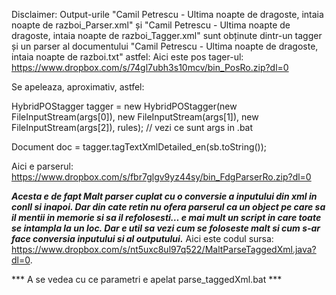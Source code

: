 Disclaimer: Output-urile "Camil Petrescu - Ultima noapte de dragoste, intaia noapte de razboi_Parser.xml" și "Camil Petrescu - Ultima noapte de dragoste, intaia noapte de razboi_Tagger.xml" sunt obținute dintr-un tagger și un parser al documentului "Camil Petrescu - Ultima noapte de dragoste, intaia noapte de razboi.txt" astfel: 
Aici este pos tager-ul: https://www.dropbox.com/s/74gl7ubh3s10mcv/bin_PosRo.zip?dl=0

Se apeleaza, aproximativ, astfel:

HybridPOStagger tagger = new HybridPOStagger(new FileInputStream(args[0]), new FileInputStream(args[1]), new FileInputStream(args[2]), rules); // vezi ce sunt args in .bat

Document doc = tagger.tagTextXmlDetailed_en(sb.toString());

Aici e parserul: https://www.dropbox.com/s/fbr7glgv9yz44sy/bin_FdgParserRo.zip?dl=0

***Acesta e de fapt Malt parser cuplat cu o conversie a inputului din xml in conll si inapoi. Dar din cate retin nu ofera parserul ca un object pe care sa il mentii in memorie si sa il refolosesti… e mai mult un script in care toate se intampla la un loc. Dar e util sa vezi cum se foloseste malt si cum s-ar face conversia inputului si al outputului.*** Aici este codul sursa: https://www.dropbox.com/s/nt5uxc8ul97q522/MaltParseTaggedXml.java?dl=0.

*** A se vedea cu ce parametri e apelat parse_taggedXml.bat ***
